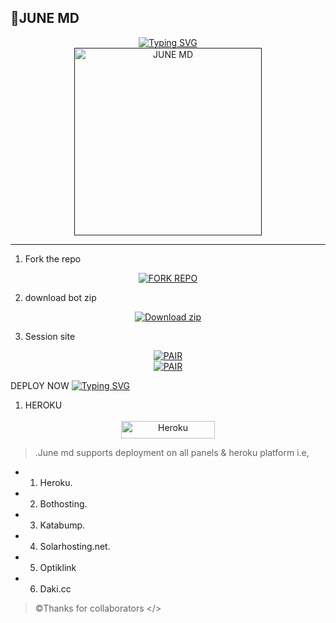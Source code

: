 ## 🌌JUNE MD

<div align="center"> 
  <a href="https://git.io/typing-svg"> 
    <img src="https://readme-typing-svg.demolab.com?font=Rockwell&size=50&pause=1000&color=33ff00&center=true&width=910&height=100&lines=June-Official;Multi+Device+Whatsapp+Bot;Made+by+supreme" alt="Typing SVG" />
  </a> 
</div> 

<div align="center"> 
  <a href=""> 
    <img src="https://files.catbox.moe/vqb7qx.jpg" alt="JUNE MD" height="300"> 
  </a> 
</div>

---
1. Fork the repo
<div align="center">
  <a href="https://github.com/vinpink2/June-md/fork">
    <img src="https://img.shields.io/badge/Fork%20The%20Repo-100000?style=for-the-badge&logo=scan&logoColor=white&labelColor=darkblue&color=darkblue" alt="FORK REPO"/>
  </a>
</div>

2. download bot zip  
<p align="center">
    <a href="https://codeload.github.com/vinpink2/JUNE-MD/zip/refs/heads/main" target="_blank">
        <img alt="Download zip" src="https://img.shields.io/badge/JUNE MD ZIP%20 FILE-100000?style=for-the-badge&logo=scan&logoColor=white&labelColor=darkorange&color=purple"/>
    </a>
</p>

3. Session site
<div align="center">
  <a href="https://june-mdsession-id-da9d59bd5dba.herokuapp.com/" target="_blank">
    <img src="https://img.shields.io/badge/June%20Session%20site-100000?style=for-the-badge&logo=scan&logoColor=white&labelColor=darkblue&color=darkorange" alt="PAIR"/>
  </a>
</div>


<div align="center">
  <a href="https://june-mdsession-id-da9d59bd5dba.herokuapp.com/" target="_blank">
    <img src="https://img.shields.io/badge/June%20Session%20pair-100000?style=for-the-badge&logo=scan&logoColor=white&labelColor=darkblue&color=darkred" alt="PAIR"/>
  </a>
</div>

DEPLOY NOW
[![Typing SVG](https://readme-typing-svg.demolab.com/?lines=The+bot+supports+deployment;on+all+Free+Panels+easily)](https://git.io/typing-svg)

 1.  HEROKU

<p style="text-align: center; font-size: 1.2em;">  
<p align="center">
<a href='https://dashboard.heroku.com/new?template=https://github.com/Vinpink2/JUNE-MD' target="_blank"><img alt='Heroku' src='https://img.shields.io/badge/-heroku ‎ deploy-FF004D?style=for-the-badge&logo=heroku&logoColor=white'/< width=150 height=28/p></a>

> .June md supports deployment on all panels & heroku platform i.e,
- 1.  Heroku.
- 2.  Bothosting.
- 3.  Katabump.
- 4.  Solarhosting.net.
- 5.  Optiklink
- 6.  Daki.cc
    
> ©Thanks for collaborators  </>



